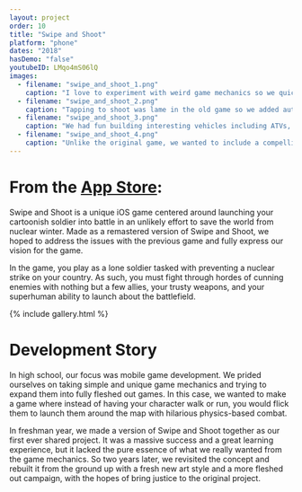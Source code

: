 ```yaml
---
layout: project
order: 10
title: "Swipe and Shoot"
platform: "phone"
dates: "2018"
hasDemo: "false"
youtubeID: LMqo4mS06lQ
images:
  - filename: "swipe_and_shoot_1.png"
    caption: "I love to experiment with weird game mechanics so we quickly adopted character movement based solely on diving and rolling."
  - filename: "swipe_and_shoot_2.png"
    caption: "Tapping to shoot was lame in the old game so we added auto shooting to emphasize swiping."
  - filename: "swipe_and_shoot_3.png"
    caption: "We had fun building interesting vehicles including ATVs, Jeeps, and even a chopper."
  - filename: "swipe_and_shoot_4.png"
    caption: "Unlike the original game, we wanted to include a compelling story taking place over five levels."
---
```

# From the [App Store](https://itunes.apple.com/us/app/swipe-and-shoot/id1371819562?ls=1&mt=8):
Swipe and Shoot is a unique iOS game centered around launching your cartoonish soldier into battle in an unlikely effort to save the world from nuclear winter. Made as a remastered version of Swipe and Shoot, we hoped to address the issues with the previous game and fully express our vision for the game.

In the game, you play as a lone soldier tasked with preventing a nuclear strike on your country. As such, you must fight through hordes of cunning enemies with nothing but a few allies, your trusty weapons, and your superhuman ability to launch about the battlefield.

{% include gallery.html %}

# Development Story
In high school, our focus was mobile game development. We prided ourselves on taking simple and unique game mechanics and trying to expand them into fully fleshed out games. In this case, we wanted to make a game where instead of having your character walk or run, you would flick them to launch them around the map with hilarious physics-based combat.

In freshman year, we made a version of Swipe and Shoot together as our first ever shared project. It was a massive success and a great learning experience, but it lacked the pure essence of what we really wanted from the game mechanics. So two years later, we revisited the concept and rebuilt it from the ground up with a fresh new art style and a more fleshed out campaign, with the hopes of bring justice to the original project.
